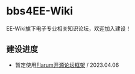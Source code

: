 # bbs4EE-Wiki

EE-Wiki旗下电子专业相关知识论坛，欢迎加入建设！

## 建设进度

* 暂定使用[Flarum开源论坛框架](https://docs.flarum.org/zh/) / 2023.04.06
